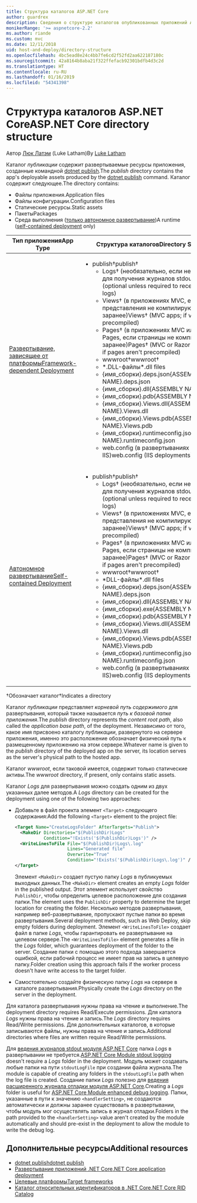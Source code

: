 ```yaml
---
title: Структура каталогов ASP.NET Core
author: guardrex
description: Сведения о структуре каталогов опубликованных приложений ASP.NET Core.
monikerRange: '>= aspnetcore-2.2'
ms.author: riande
ms.custom: mvc
ms.date: 12/11/2018
uid: host-and-deploy/directory-structure
ms.openlocfilehash: 4bc5ead8e24c4bb7fe6cd2f52fd2aa622187180c
ms.sourcegitcommit: 42a8164b8aba21f322ffefacb92301bdfb4d3c2d
ms.translationtype: HT
ms.contentlocale: ru-RU
ms.lasthandoff: 01/16/2019
ms.locfileid: "54341398"
---
```

# <a name="aspnet-core-directory-structure"></a><span data-ttu-id="b1df6-103">Структура каталогов ASP.NET Core</span><span class="sxs-lookup"><span data-stu-id="b1df6-103">ASP.NET Core directory structure</span></span>

<span data-ttu-id="b1df6-104">Автор [Люк Латэм](https://github.com/guardrex) (Luke Latham)</span><span class="sxs-lookup"><span data-stu-id="b1df6-104">By [Luke Latham](https://github.com/guardrex)</span></span>

<span data-ttu-id="b1df6-105">Каталог *публикации* содержит развертываемые ресурсы приложения, созданные командной [dotnet publish](/dotnet/core/tools/dotnet-publish).</span><span class="sxs-lookup"><span data-stu-id="b1df6-105">The *publish* directory contains the app's deployable assets produced by the [dotnet publish](/dotnet/core/tools/dotnet-publish) command.</span></span> <span data-ttu-id="b1df6-106">Каталог содержит следующее.</span><span class="sxs-lookup"><span data-stu-id="b1df6-106">The directory contains:</span></span>

* <span data-ttu-id="b1df6-107">Файлы приложения.</span><span class="sxs-lookup"><span data-stu-id="b1df6-107">Application files</span></span>
* <span data-ttu-id="b1df6-108">Файлы конфигурации.</span><span class="sxs-lookup"><span data-stu-id="b1df6-108">Configuration files</span></span>
* <span data-ttu-id="b1df6-109">Статические ресурсы.</span><span class="sxs-lookup"><span data-stu-id="b1df6-109">Static assets</span></span>
* <span data-ttu-id="b1df6-110">Пакеты</span><span class="sxs-lookup"><span data-stu-id="b1df6-110">Packages</span></span>
* <span data-ttu-id="b1df6-111">Среда выполнения ([только автономное развертывание](/dotnet/core/deploying/#self-contained-deployments-scd))</span><span class="sxs-lookup"><span data-stu-id="b1df6-111">A runtime ([self-contained deployment](/dotnet/core/deploying/#self-contained-deployments-scd) only)</span></span>

| <span data-ttu-id="b1df6-112">Тип приложения</span><span class="sxs-lookup"><span data-stu-id="b1df6-112">App Type</span></span> | <span data-ttu-id="b1df6-113">Структура каталогов</span><span class="sxs-lookup"><span data-stu-id="b1df6-113">Directory Structure</span></span> |
| -------- | ------------------- |
| [<span data-ttu-id="b1df6-114">Развертывание, зависящее от платформы</span><span class="sxs-lookup"><span data-stu-id="b1df6-114">Framework-dependent Deployment</span></span>](/dotnet/core/deploying/#framework-dependent-deployments-fdd) | <ul><li><span data-ttu-id="b1df6-115">publish&dagger;</span><span class="sxs-lookup"><span data-stu-id="b1df6-115">publish&dagger;</span></span><ul><li><span data-ttu-id="b1df6-116">Logs&dagger; (необязательно, если не требуется для получения журналов stdout)</span><span class="sxs-lookup"><span data-stu-id="b1df6-116">Logs&dagger; (optional unless required to receive stdout logs)</span></span></li><li><span data-ttu-id="b1df6-117">Views&dagger; (в приложениях MVC, если представления не компилируются заранее)</span><span class="sxs-lookup"><span data-stu-id="b1df6-117">Views&dagger; (MVC apps; if views aren't precompiled)</span></span></li><li><span data-ttu-id="b1df6-118">Pages&dagger; (в приложениях MVC или Razor Pages, если страницы не компилируются заранее)</span><span class="sxs-lookup"><span data-stu-id="b1df6-118">Pages&dagger; (MVC or Razor Pages apps; if pages aren't precompiled)</span></span></li><li><span data-ttu-id="b1df6-119">wwwroot&dagger;</span><span class="sxs-lookup"><span data-stu-id="b1df6-119">wwwroot&dagger;</span></span></li><li><span data-ttu-id="b1df6-120">\*\.DLL-файлы</span><span class="sxs-lookup"><span data-stu-id="b1df6-120">\*\.dll files</span></span></li><li><span data-ttu-id="b1df6-121">{имя_сборки}.deps.json</span><span class="sxs-lookup"><span data-stu-id="b1df6-121">{ASSEMBLY NAME}.deps.json</span></span></li><li><span data-ttu-id="b1df6-122">{имя_сборки}.dll</span><span class="sxs-lookup"><span data-stu-id="b1df6-122">{ASSEMBLY NAME}.dll</span></span></li><li><span data-ttu-id="b1df6-123">{имя_сборки}.pdb</span><span class="sxs-lookup"><span data-stu-id="b1df6-123">{ASSEMBLY NAME}.pdb</span></span></li><li><span data-ttu-id="b1df6-124">{имя_сборки}.Views.dll</span><span class="sxs-lookup"><span data-stu-id="b1df6-124">{ASSEMBLY NAME}.Views.dll</span></span></li><li><span data-ttu-id="b1df6-125">{имя_сборки}.Views.pdb</span><span class="sxs-lookup"><span data-stu-id="b1df6-125">{ASSEMBLY NAME}.Views.pdb</span></span></li><li><span data-ttu-id="b1df6-126">{имя_сборки}.runtimeconfig.json</span><span class="sxs-lookup"><span data-stu-id="b1df6-126">{ASSEMBLY NAME}.runtimeconfig.json</span></span></li><li><span data-ttu-id="b1df6-127">web.config (в развертываниях IIS)</span><span class="sxs-lookup"><span data-stu-id="b1df6-127">web.config (IIS deployments)</span></span></li></ul></li></ul> |
| [<span data-ttu-id="b1df6-128">Автономное развертывание</span><span class="sxs-lookup"><span data-stu-id="b1df6-128">Self-contained Deployment</span></span>](/dotnet/core/deploying/#self-contained-deployments-scd) | <ul><li><span data-ttu-id="b1df6-129">publish&dagger;</span><span class="sxs-lookup"><span data-stu-id="b1df6-129">publish&dagger;</span></span><ul><li><span data-ttu-id="b1df6-130">Logs&dagger; (необязательно, если не требуется для получения журналов stdout)</span><span class="sxs-lookup"><span data-stu-id="b1df6-130">Logs&dagger; (optional unless required to receive stdout logs)</span></span></li><li><span data-ttu-id="b1df6-131">Views&dagger; (в приложениях MVC, если представления не компилируются заранее)</span><span class="sxs-lookup"><span data-stu-id="b1df6-131">Views&dagger; (MVC apps; if views aren't precompiled)</span></span></li><li><span data-ttu-id="b1df6-132">Pages&dagger; (в приложениях MVC или Razor Pages, если страницы не компилируются заранее)</span><span class="sxs-lookup"><span data-stu-id="b1df6-132">Pages&dagger; (MVC or Razor Pages apps; if pages aren't precompiled)</span></span></li><li><span data-ttu-id="b1df6-133">wwwroot&dagger;</span><span class="sxs-lookup"><span data-stu-id="b1df6-133">wwwroot&dagger;</span></span></li><li><span data-ttu-id="b1df6-134">\*DLL-файлы</span><span class="sxs-lookup"><span data-stu-id="b1df6-134">\*.dll files</span></span></li><li><span data-ttu-id="b1df6-135">{имя_сборки}.deps.json</span><span class="sxs-lookup"><span data-stu-id="b1df6-135">{ASSEMBLY NAME}.deps.json</span></span></li><li><span data-ttu-id="b1df6-136">{имя_сборки}.dll</span><span class="sxs-lookup"><span data-stu-id="b1df6-136">{ASSEMBLY NAME}.dll</span></span></li><li><span data-ttu-id="b1df6-137">{имя_сборки}.exe</span><span class="sxs-lookup"><span data-stu-id="b1df6-137">{ASSEMBLY NAME}.exe</span></span></li><li><span data-ttu-id="b1df6-138">{имя_сборки}.pdb</span><span class="sxs-lookup"><span data-stu-id="b1df6-138">{ASSEMBLY NAME}.pdb</span></span></li><li><span data-ttu-id="b1df6-139">{имя_сборки}.Views.dll</span><span class="sxs-lookup"><span data-stu-id="b1df6-139">{ASSEMBLY NAME}.Views.dll</span></span></li><li><span data-ttu-id="b1df6-140">{имя_сборки}.Views.pdb</span><span class="sxs-lookup"><span data-stu-id="b1df6-140">{ASSEMBLY NAME}.Views.pdb</span></span></li><li><span data-ttu-id="b1df6-141">{имя_сборки}.runtimeconfig.json</span><span class="sxs-lookup"><span data-stu-id="b1df6-141">{ASSEMBLY NAME}.runtimeconfig.json</span></span></li><li><span data-ttu-id="b1df6-142">web.config (в развертываниях IIS)</span><span class="sxs-lookup"><span data-stu-id="b1df6-142">web.config (IIS deployments)</span></span></li></ul></li></ul> |

<span data-ttu-id="b1df6-143">&dagger;Обозначает каталог</span><span class="sxs-lookup"><span data-stu-id="b1df6-143">&dagger;Indicates a directory</span></span>

<span data-ttu-id="b1df6-144">Каталог *публикации* представляет *корневой путь содержимого* для развертывания, который также называется *путь к базовой папке приложения*.</span><span class="sxs-lookup"><span data-stu-id="b1df6-144">The *publish* directory represents the *content root path*, also called the *application base path*, of the deployment.</span></span> <span data-ttu-id="b1df6-145">Независимо от того, какое имя присвоено каталогу *публикации*, развернутого на сервере приложения, именно это расположение обозначает физический путь к размещенному приложению на этом сервере.</span><span class="sxs-lookup"><span data-stu-id="b1df6-145">Whatever name is given to the *publish* directory of the deployed app on the server, its location serves as the server's physical path to the hosted app.</span></span>

<span data-ttu-id="b1df6-146">Каталог *wwwroot*, если таковой имеется, содержит только статические активы.</span><span class="sxs-lookup"><span data-stu-id="b1df6-146">The *wwwroot* directory, if present, only contains static assets.</span></span>

<span data-ttu-id="b1df6-147">Каталог *Logs* для развертывания можно создать одним из двух указанных далее методов.</span><span class="sxs-lookup"><span data-stu-id="b1df6-147">A *Logs* directory can be created for the deployment using one of the following two approaches:</span></span>

* <span data-ttu-id="b1df6-148">Добавьте в файл проекта элемент `<Target>` следующего содержания:</span><span class="sxs-lookup"><span data-stu-id="b1df6-148">Add the following `<Target>` element to the project file:</span></span>

   ```xml
   <Target Name="CreateLogsFolder" AfterTargets="Publish">
     <MakeDir Directories="$(PublishDir)Logs" 
              Condition="!Exists('$(PublishDir)Logs')" />
     <WriteLinesToFile File="$(PublishDir)Logs\.log" 
                       Lines="Generated file" 
                       Overwrite="True" 
                       Condition="!Exists('$(PublishDir)Logs\.log')" />
   </Target>
   ```

   <span data-ttu-id="b1df6-149">Элемент `<MakeDir>` создает пустую папку *Logs* в публикуемых выходных данных.</span><span class="sxs-lookup"><span data-stu-id="b1df6-149">The `<MakeDir>` element creates an empty *Logs* folder in the published output.</span></span> <span data-ttu-id="b1df6-150">Этот элемент использует свойство `PublishDir`, чтобы определить целевое расположение для создания папки.</span><span class="sxs-lookup"><span data-stu-id="b1df6-150">The element uses the `PublishDir` property to determine the target location for creating the folder.</span></span> <span data-ttu-id="b1df6-151">Несколько методов развертывания, например веб-развертывание, пропускают пустые папки во время развертывания.</span><span class="sxs-lookup"><span data-stu-id="b1df6-151">Several deployment methods, such as Web Deploy, skip empty folders during deployment.</span></span> <span data-ttu-id="b1df6-152">Элемент `<WriteLinesToFile>` создает файл в папке *Logs*, чтобы гарантировать ее развертывание на целевом сервере.</span><span class="sxs-lookup"><span data-stu-id="b1df6-152">The `<WriteLinesToFile>` element generates a file in the *Logs* folder, which guarantees deployment of the folder to the server.</span></span> <span data-ttu-id="b1df6-153">Создание папки с помощью этого подхода завершается ошибкой, если рабочий процесс не имеет прав на запись в целевую папку.</span><span class="sxs-lookup"><span data-stu-id="b1df6-153">Folder creation using this approach fails if the worker process doesn't have write access to the target folder.</span></span>

* <span data-ttu-id="b1df6-154">Самостоятельно создайте физическую папку *Logs* на сервере в каталоге развертывания.</span><span class="sxs-lookup"><span data-stu-id="b1df6-154">Physically create the *Logs* directory on the server in the deployment.</span></span>

<span data-ttu-id="b1df6-155">Для каталога развертывания нужны права на чтение и выполнение.</span><span class="sxs-lookup"><span data-stu-id="b1df6-155">The deployment directory requires Read/Execute permissions.</span></span> <span data-ttu-id="b1df6-156">Для каталога *Logs* нужны права на чтение и запись.</span><span class="sxs-lookup"><span data-stu-id="b1df6-156">The *Logs* directory requires Read/Write permissions.</span></span> <span data-ttu-id="b1df6-157">Для дополнительных каталогов, в которые записываются файлы, нужны права на чтение и запись.</span><span class="sxs-lookup"><span data-stu-id="b1df6-157">Additional directories where files are written require Read/Write permissions.</span></span>

<span data-ttu-id="b1df6-158">Для [ведения журналов stdout модуля ASP.NET Core](xref:host-and-deploy/aspnet-core-module#log-creation-and-redirection) папка *Logs* в развертывании не требуется.</span><span class="sxs-lookup"><span data-stu-id="b1df6-158">[ASP.NET Core Module stdout logging](xref:host-and-deploy/aspnet-core-module#log-creation-and-redirection) doesn't require a *Logs* folder in the deployment.</span></span> <span data-ttu-id="b1df6-159">Модуль может создавать любые папки на пути `stdoutLogFile` при создании файла журнала.</span><span class="sxs-lookup"><span data-stu-id="b1df6-159">The module is capable of creating any folders in the `stdoutLogFile` path when the log file is created.</span></span> <span data-ttu-id="b1df6-160">Создание папки *Logs* полезно для [ведения расширенного журнала отладки модуля ASP.NET Core](xref:host-and-deploy/aspnet-core-module#enhanced-diagnostic-logs).</span><span class="sxs-lookup"><span data-stu-id="b1df6-160">Creating a *Logs* folder is useful for [ASP.NET Core Module enhanced debug logging](xref:host-and-deploy/aspnet-core-module#enhanced-diagnostic-logs).</span></span> <span data-ttu-id="b1df6-161">Папки, указанные в пути к значению `<handlerSetting>`, не создаются автоматически и должны заранее существовать в развертывании, чтобы модуль мог осуществлять запись в журнал отладки.</span><span class="sxs-lookup"><span data-stu-id="b1df6-161">Folders in the path provided to the `<handlerSetting>` value aren't created by the module automatically and should pre-exist in the deployment to allow the module to write the debug log.</span></span>

## <a name="additional-resources"></a><span data-ttu-id="b1df6-162">Дополнительные ресурсы</span><span class="sxs-lookup"><span data-stu-id="b1df6-162">Additional resources</span></span>

* [<span data-ttu-id="b1df6-163">dotnet publish</span><span class="sxs-lookup"><span data-stu-id="b1df6-163">dotnet publish</span></span>](/dotnet/core/tools/dotnet-publish)
* [<span data-ttu-id="b1df6-164">Развертывание приложений .NET Core</span><span class="sxs-lookup"><span data-stu-id="b1df6-164">.NET Core application deployment</span></span>](/dotnet/core/deploying/)
* [<span data-ttu-id="b1df6-165">Целевые платформы</span><span class="sxs-lookup"><span data-stu-id="b1df6-165">Target frameworks</span></span>](/dotnet/standard/frameworks)
* [<span data-ttu-id="b1df6-166">Каталог относительных идентификаторов в .NET Core</span><span class="sxs-lookup"><span data-stu-id="b1df6-166">.NET Core RID Catalog</span></span>](/dotnet/core/rid-catalog)
